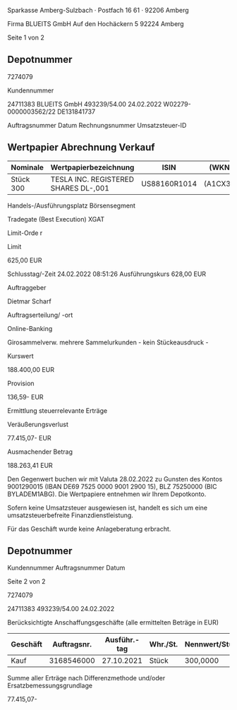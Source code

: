 <!-- image -->

Sparkasse Amberg-Sulzbach · Postfach 16 61 · 92206 Amberg

Firma BLUEITS GmbH Auf den Hochäckern 5 92224 Amberg

Seite 1 von 2

## Depotnummer

7274079

Kundennummer

24711383 BLUEITS GmbH 493239/54.00 24.02.2022 W02279-0000003562/22 DE131841737

Auftragsnummer Datum Rechnungsnummer Umsatzsteuer-ID

## Wertpapier Abrechnung Verkauf

| Nominale   | Wertpapierbezeichnung                | ISIN         | (WKN)    |
|------------|--------------------------------------|--------------|----------|
| Stück 300  | TESLA INC. REGISTERED SHARES DL-,001 | US88160R1014 | (A1CX3T) |

Handels-/Ausführungsplatz Börsensegment

Tradegate (Best Execution) XGAT

Limit-Orde r

Limit

625,00 EUR

Schlusstag/-Zeit 24.02.2022 08:51:26 Ausführungskurs 628,00 EUR

Auftraggeber

Dietmar Scharf

Auftragserteilung/ -ort

Online-Banking

Girosammelverw. mehrere Sammelurkunden - kein Stückeausdruck -

Kurswert

188.400,00 EUR

Provision

136,59- EUR

Ermittlung steuerrelevante Erträge

Veräußerungsverlust

77.415,07- EUR

Ausmachender Betrag

188.263,41 EUR

Den Gegenwert buchen wir mit Valuta 28.02.2022 zu Gunsten des Kontos 9001290015 (IBAN DE69 7525 0000 9001 2900 15), BLZ 75250000 (BIC BYLADEM1ABG). Die Wertpapiere entnehmen wir Ihrem Depotkonto.

Sofern keine Umsatzsteuer ausgewiesen ist, handelt es sich um eine umsatzsteuerbefreite Finanzdienstleistung.

Für das Geschäft wurde keine Anlageberatung erbracht.

<!-- image -->

## Depotnummer

Kundennummer Auftragsnummer Datum

Seite 2 von 2

7274079

24711383 493239/54.00 24.02.2022

Berücksichtigte Anschaffungsgeschäfte (alle ermittelten Beträge in EUR)

| Geschäft   |   Auftragsnr. | Ausführ.-tag   | Whr./St.   | Nennwert/Stück   | AS-Kosten   | Erlös      | ant. Ergebnis   |     |
|------------|---------------|----------------|------------|------------------|-------------|------------|-----------------|-----|
| Kauf       |    3168546000 | 27.10.2021     | Stück      | 300,0000         | 265.678,48- | 188.263,41 | 77.415,07-      | (D) |

Summe aller Erträge nach Differenzmethode und/oder Ersatzbemessungsgrundlage

77.415,07-
